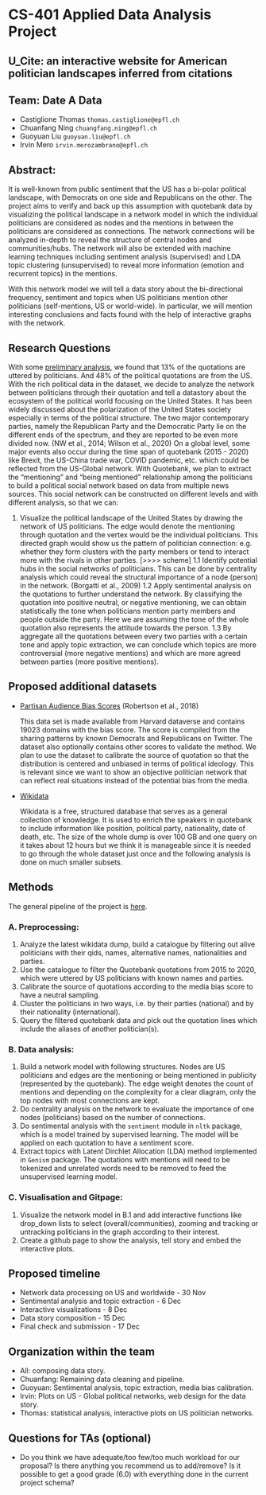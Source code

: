 # CS-401 Applied Data Analysis Project
## U_Cite: an interactive website for American politician landscapes inferred from citations
 
## Team: Date A Data
- Castiglione Thomas `thomas.castiglione@epfl.ch`
- Chuanfang Ning `chuangfang.ning@epfl.ch`
- Guoyuan Liu `guoyuan.liu@epfl.ch`
- Irvin Mero `irvin.merozambrano@epfl.ch`
 
## Abstract:
It is well-known from public sentiment that the US has a bi-polar political landscape, with Democrats on one side and Republicans on the other. The project aims to verify and back up this assumption with quotebank data by visualizing the political landscape in a network model in which the individual politicians are considered as nodes and the mentions in between the politicians are considered as connections. The network connections will be analyzed in-depth to reveal the structure of central nodes and communities/hubs. The network will also be extended with machine learning techniques including sentiment analysis (supervised) and LDA topic clustering (unsupervised) to reveal more information (emotion and recurrent topics) in the mentions.
 
With this network model we will tell a data story about the bi-directional frequency, sentiment and topics when US politicians mention other politicians (self-mentions, US or world-wide). In particular, we will mention interesting conclusions and facts found with the help of interactive graphs with the network.
 
## Research Questions
With some [preliminary analysis](https://github.com/epfl-ada/ada-2021-project-date-a-data/blob/main/Milestone2/descriptive_statistics.ipynb), we found that 13% of the quotations are uttered by politicians. And 48% of the political quotations are from the US. With the rich political data in the dataset, we decide to analyze the network between politicians through their quotation and tell a datastory about the ecosystem of the political world focusing on the United States.
It has been widely discussed about the polarization of the United States society especially in terms of the political structure. The two major contemporary parties, namely the Republican Party and the Democratic Party lie on the different ends of the spectrum, and they are reported to be even more divided now. (NW et al., 2014; Wilson et al., 2020) On a global level, some major events also occur during the time span of quotebank (2015 - 2020) like Brexit, the US-China trade war, COVID pandemic, etc. which could be reflected from the US-Global network.
With Quotebank, we plan to extract the “mentioning” and “being mentioned” relationship among the politicians to build a political social network based on data from multiple news sources. This social network can be constructed on different levels and with different analysis, so that we can:
 
1. Visualize the political landscape of the United States by drawing the network of US politicians. The edge would denote the mentioning through quotation and the vertex would be the individual politicians. This directed graph would show us the pattern of politician connection: e.g. whether they form clusters with the party members or tend to interact more with the rivals in other parties.
[>>>> scheme]
1.1 Identify potential hubs in the social networks of politicians. This can be done by centrality analysis which could reveal the structural importance of a node (person) in the network. (Borgatti et al., 2009)
1.2 Apply sentimental analysis on the quotations to further understand the network. By classifying the quotation into positive neutral, or negative mentioning, we can obtain statistically the tone when politicians mention party members and people outside the party. Here we are assuming the tone of the whole quotation also represents the attitude towards the person. 
1.3 By aggregate all the quotations between every two parties with a certain tone and apply topic extraction, we can conclude which topics are more controversial  (more negative mentions) and which are more agreed between parties (more positive mentions). 
 
## Proposed additional datasets
- [Partisan Audience Bias Scores](https://dataverse.harvard.edu/dataset.xhtml?persistentId=doi:10.7910/DVN/QAN5VX) (Robertson et al., 2018)
 
    This data set is made available from Harvard dataverse and contains 19023 domains with the bias score. The score is compiled from the sharing patterns by known Democrats and Republicans on Twitter. The dataset also optionally contains other scores to validate the method. We plan to use the dataset to calibrate the source of quotation so that the distribution is centered and unbiased in terms of political ideology. This is relevant since we want to show an objective politician network that can reflect real situations instead of the potential bias from the media.
 
- [Wikidata](https://www.wikidata.org/wiki/Wikidata:Database_download)

    Wikidata is a free, structured database that serves as a general collection of knowledge. It is used to enrich the speakers in quotebank to include information like position, political party, nationality, date of death, etc. The size of the whole dump is over 100 GB and one query on it takes about 12 hours but we think it is manageable since it is needed to go through the whole dataset just once and the following analysis is done on much smaller subsets.
 
## Methods
The general pipeline of the project is [here](https://github.com/epfl-ada/ada-2021-project-date-a-data/blob/main/Milestone2/Project%20Pipeline.ipynb).
 
### A. Preprocessing:
1. Analyze the latest wikidata dump, build a catalogue by filtering out alive politicians with their qids, names, alternative names, nationalities and parties.
2. Use the catalogue to filter the Quotebank quotations from 2015 to 2020, which were uttered by US politicians with known names and parties.
3. Calibrate the source of quotations according to the media bias score to have a neutral sampling.
4. Cluster the politicians in two ways, i.e. by their parties (national) and by their nationality (international).
5. Query the filtered quotebank data and pick out the quotation lines which include the aliases of another politician(s).
### B. Data analysis:
 
1. Build a network model with following structures. Nodes are US politicians and edges are the mentioning or being mentioned in publicity (represented by the quotebank). The edge weight denotes the count of mentions and depending on the complexity for a clear diagram, only the top nodes with most connections are kept.
2. Do centrality analysis on the network to evaluate the importance of one nodes (politicians) based on the number of connections. 
3. Do sentimental analysis with the `sentiment` module in `nltk` package, which is a model trained by supervised learning. The model will be applied on each quotation to have a sentiment score.
4. Extract topics with Latent Dirchlet Allocation (LDA) method implemented in `Genism` package. The quotations with mentions will need to be tokenized and unrelated words need to be removed to feed the unsupervised learning model.
 
### C. Visualisation and Gitpage:
1. Visualize the network model in B.1 and add interactive functions like drop_down lists to select (overall/communities), zooming and tracking or untracking politicians in the graph according to their interest.
2. Create a github page to show the analysis, tell story and embed the interactive plots.

## Proposed timeline
 
 
- Network data processing on US and worldwide - 30 Nov
- Sentimental analysis and topic extraction - 6 Dec
- Interactive visualizations - 8 Dec
- Data story composition - 15 Dec
- Final check and submission - 17 Dec
 
 
## Organization within the team
- All: composing data story.
- Chuanfang: Remaining data cleaning and pipeline.
- Guoyuan: Sentimental analysis, topic extraction, media bias calibration.
- Irvin: Plots on US - Global political networks, web design for the data story.
- Thomas: statistical analysis, interactive plots on US politician networks.
 
 
## Questions for TAs (optional)
* Do you think we have adequate/too few/too much workload for our proposal? Is there anything you recommend us to add/remove? Is it possible to get a good grade (6.0) with everything done in the current project schema?
